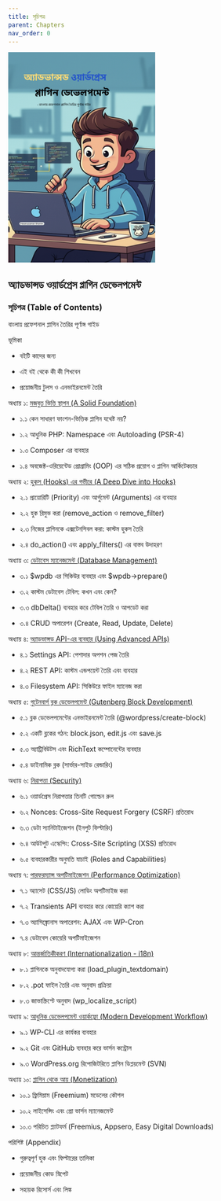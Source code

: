 ```yaml
---
title: সূচিপত্র
parent: Chapters
nav_order: 0
---
```


<img src="./cover.png" width="300px" alt="অ্যাডভান্সড ওয়ার্ডপ্রেস প্লাগিন ডেভেলপমেন্ট" />

## অ্যাডভান্সড ওয়ার্ডপ্রেস প্লাগিন ডেভেলপমেন্ট

### সূচিপত্র (Table of Contents)

বাংলায় প্রফেশনাল প্লাগিন তৈরির পূর্ণাঙ্গ গাইড

ভূমিকা

*   বইটি কাদের জন্য

*   এই বই থেকে কী কী শিখবেন

*   প্রয়োজনীয় টুলস ও এনভাইরনমেন্ট তৈরি


অধ্যায় ১: [মজবুত ভিত্তি স্থাপন (A Solid Foundation)](/chapter_1_Solid_Foundation.md)

*   ১.১ কেন সাধারণ ফাংশন-ভিত্তিক প্লাগিন যথেষ্ট নয়?

*   ১.২ আধুনিক PHP: Namespace এবং Autoloading (PSR-4)

*   ১.৩ Composer এর ব্যবহার

*   ১.৪ অবজেক্ট-ওরিয়েন্টেড প্রোগ্রামিং (OOP) এর সঠিক প্রয়োগ ও প্লাগিন আর্কিটেকচার


অধ্যায় ২: [হুকস (Hooks) এর গভীরে (A Deep Dive into Hooks)](./chapter_2_A_Deep_Dive_into_Hooks.md)

*   ২.১ প্রায়োরিটি (Priority) এবং আর্গুমেন্ট (Arguments) এর ব্যবহার

*   ২.২ হুক রিমুভ করা (remove\_action ও remove\_filter)

*   ২.৩ নিজের প্লাগিনকে এক্সটেনসিবল করা: কাস্টম হুকস তৈরি

*   ২.৪ do\_action() এবং apply\_filters() এর বাস্তব উদাহরণ


অধ্যায় ৩: [ডেটাবেস ম্যানেজমেন্ট (Database Management)](./chapter_3_Database_Management.md)

*   ৩.১ $wpdb এর সিকিউর ব্যবহার এবং $wpdb->prepare()

*   ৩.২ কাস্টম ডেটাবেস টেবিল: কখন এবং কেন?

*   ৩.৩ dbDelta() ব্যবহার করে টেবিল তৈরি ও আপডেট করা

*   ৩.৪ CRUD অপারেশন (Create, Read, Update, Delete)


অধ্যায় ৪: [অ্যাডভান্সড API-এর ব্যবহার (Using Advanced APIs)](./chapter_4_Using_Advanced.md)

*   ৪.১ Settings API: পেশাদার অপশন পেজ তৈরি

*   ৪.২ REST API: কাস্টম এন্ডপয়েন্ট তৈরি এবং ব্যবহার

*   ৪.৩ Filesystem API: সিকিউরে ফাইল ম্যানেজ করা


অধ্যায় ৫: [গুটেনবার্গ ব্লক ডেভেলপমেন্ট (Gutenberg Block Development)](./chapter_5_Gutenberg_Block_Development.md)

*   ৫.১ ব্লক ডেভেলপমেন্টের এনভাইরনমেন্ট তৈরি (@wordpress/create-block)

*   ৫.২ একটি ব্লকের গঠন: block.json, edit.js এবং save.js

*   ৫.৩ অ্যাট্রিবিউটস এবং RichText কম্পোনেন্টের ব্যবহার

*   ৫.৪ ডাইনামিক ব্লক (সার্ভার-সাইড রেন্ডারিং)


অধ্যায় ৬: [নিরাপত্তা (Security)](./chapter_6_Security.md)

*   ৬.১ ওয়ার্ডপ্রেস নিরাপত্তার তিনটি গোল্ডেন রুল

*   ৬.২ Nonces: Cross-Site Request Forgery (CSRF) প্রতিরোধ

*   ৬.৩ ডেটা স্যানিটাইজেশন (ইনপুট ফিল্টারিং)

*   ৬.৪ আউটপুট এস্কেপিং: Cross-Site Scripting (XSS) প্রতিরোধ

*   ৬.৫ ব্যবহারকারীর অনুমতি যাচাই (Roles and Capabilities)


অধ্যায় ৭: [পারফরম্যান্স অপটিমাইজেশন (Performance Optimization)](./chapter_7_Performance_Optimization.md)

*   ৭.১ অ্যাসেট (CSS/JS) লোডিং অপটিমাইজ করা

*   ৭.২ Transients API ব্যবহার করে কোয়েরি ক্যাশ করা

*   ৭.৩ অ্যাসিঙ্ক্রোনাস অপারেশন: AJAX এবং WP-Cron

*   ৭.৪ ডেটাবেস কোয়েরি অপটিমাইজেশন


অধ্যায় ৮: [আন্তর্জাতিকীকরণ (Internationalization - i18n)](./chapter_8_Internationalization_i18n.md)

*   ৮.১ প্লাগিনকে অনুবাদযোগ্য করা (load\_plugin\_textdomain)

*   ৮.২ .pot ফাইল তৈরি এবং অনুবাদ প্রক্রিয়া

*   ৮.৩ জাভাস্ক্রিপ্টে অনুবাদ (wp\_localize\_script)


অধ্যায় ৯: [আধুনিক ডেভেলপমেন্ট ওয়ার্কফ্লো (Modern Development Workflow)](./chapter_9_Development_Workflow.md)

*   ৯.১ WP-CLI এর কার্যকর ব্যবহার

*   ৯.২ Git এবং GitHub ব্যবহার করে ভার্সন কন্ট্রোল

*   ৯.৩ WordPress.org রিপোজিটরিতে প্লাগিন ডিপ্লয়মেন্ট (SVN)


অধ্যায় ১০: [প্লাগিন থেকে আয় (Monetization)](./chapter_10_Monetization.md)

*   ১০.১ ফ্রিমিয়াম (Freemium) মডেলের কৌশল

*   ১০.২ লাইসেন্সিং এবং প্রো ভার্সন ম্যানেজমেন্ট

*   ১০.৩ পরিচিত প্ল্যাটফর্ম (Freemius, Appsero, Easy Digital Downloads)


পরিশিষ্ট (Appendix)

*   গুরুত্বপূর্ণ হুক এবং ফিল্টারের তালিকা

*   প্রয়োজনীয় কোড স্নিপেট

*   সহায়ক রিসোর্স এবং লিঙ্ক
